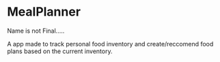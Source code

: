 # MealPlanner  
Name is not Final.....

A app made to track personal food inventory and create/reccomend food plans based on the current inventory.